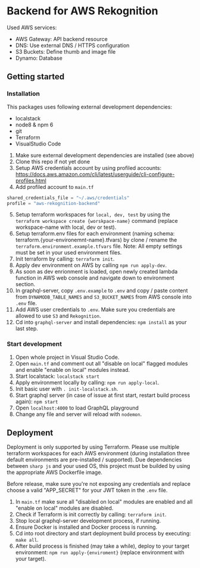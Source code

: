 # Backend for AWS Rekognition

Used AWS services:
- AWS Gateway: API backend resource
- DNS: Use external DNS / HTTPS configuration
- S3 Buckets: Define thumb and image file
- Dynamo: Database

## Getting started

### Installation
This packages uses following external development dependencies:
- localstack
- node8 & npm 6
- git
- Terraform
- VisualStudio Code

1. Make sure external development dependencies are installed (see above)
2. Clone this repo if not yet done
3. Setup AWS credentials account by using profiled accounts: https://docs.aws.amazon.com/cli/latest/userguide/cli-configure-profiles.html
4. Add profiled account to `main.tf`
```javascript
shared_credentials_file = "~/.aws/credentials"
profile = "aws-rekognition-backend"
```
5. Setup terraform workspaces for `local, dev, test` by using the `terraform workspace create {worskpace-name}` command (replace workspace-name with local, dev or test).
6. Setup terraform.env files for each environment (naming schema: terraform.{your-environemnt-name}.tfvars) by clone / rename the `terraform.environment.example.tfvars` file. Note: All empty settings must be set in your used environment files.
7. Init terraform by calling: `terraform init`.
8. Apply dev environment on AWS by calling `npm run apply-dev`.
9. As soon as dev enrionment is loaded, open newly created lambda function in AWS web console and navigate down to environment section.
10. In graphql-server, copy `.env.example` to `.env` and copy / paste content from `DYNAMODB_TABLE_NAMES` and `S3_BUCKET_NAMES` from AWS console into `.env` file.
11. Add AWS user credentials to `.env`. Make sure you credentials are allowed to use `S3` and `Rekognition`.
12. Cd into `graphql-server` and install dependencies: `npm install` as your last step. 

### Start development
1. Open whole project in Visual Studio Code.
2. Open `main.tf` and comment out all "disable on local" flagged modules and enable "enable on local" modules instead.
3. Start localstack: `localstack start`
4. Apply environment locally by calling: `npm run apply-local`.
5. Init basic user with `. init-localstack.sh`.
6. Start graphql server (in case of issue at first start, restart build process again): `npm start`
7. Open `localhost:4000` to load GraphQL playground
8. Change any file and server will reload with `nodemon`.

## Deployment

Deployment is only supported by using Terraform. Please use multiple terraform workspaces for each AWS environment (during installation three default environments are pre-installed / supported). Due dependencies between `sharp js` and your used OS, this project must be builded by using the appropriate AWS Dockerfile image.

Before release, make sure you're not exposing any credentials and replace choose a valid "APP_SECRET" for your JWT token in the `.env` file.

1. In `main.tf` make sure all "disabled on local" modules are enabled and all "enable on local" modules are disabled.
2. Check if Terraform is init correctly by calling: `terraform init`.
3. Stop local graphql-server development process, if running.
4. Ensure Docker is installed and Docker process is running.
5. Cd into root directory and start deployment build process by executing: `make all`.
6. After build process is finished (may take a while), deploy to your target environment: `npm run apply-{enviroment}` (replace environment with your target).